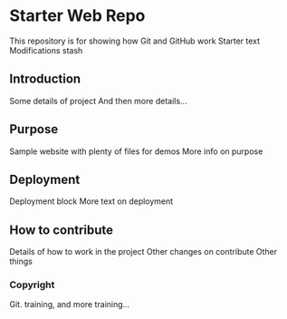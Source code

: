 # Starter Web Repo

This repository is for showing how Git and GitHub work
Starter text
Modifications stash

## Introduction

Some details of project
And then more details...

## Purpose

Sample website with plenty of files for demos
More info on purpose

## Deployment

Deployment block
More text on deployment

## How to contribute

Details of how to work in the project
Other changes on contribute
Other things

### Copyright

Git. training, and more training...
